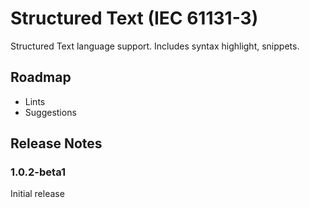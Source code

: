 # Structured Text (IEC 61131-3)

Structured Text language support. Includes syntax highlight, snippets.

## Roadmap

- Lints
- Suggestions

## Release Notes

### 1.0.2-beta1

Initial release